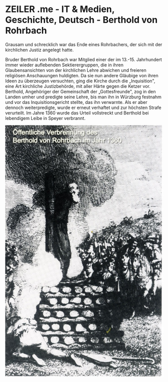 # ZEILER .me - IT & Medien, Geschichte, Deutsch - Berthold von Rohrbach

Grausam und schrecklich war das Ende eines Rohrbachers, der sich mit der kirchlichen Justiz angelegt hatte.

Bruder Berthold von Rohr­bach war Mitglied ei­ner der im 13.-15. Jahrhundert immer wieder auflebenden Sektierergruppen, die in ihren Glaubensansichten von der kirchlichen Lehre abwichen und freieren religiösen Anschauungen huldigten. Da sie nun andere Gläubige von ihren Ideen zu überzeu­gen versuchten, ging die Kirche durch die „Inquisition", eine Art kirchliche Justizbe­hörde, mit aller Härte gegen die Ketzer vor. Berthold, Angehöriger der Gemeinschaft der „Gottesfreunde", zog in den Landen umher und predigte seine Lehre, bis man ihn in Würzburg festnahm und vor das Inquisi­tionsgericht stellte, das ihn verwarnte. Als er aber dennoch weiterpredigte, wurde er er­neut verhaftet und zur höchsten Strafe verur­teilt. Im Jahre 1360 wurde das Urteil voll­streckt und Berthold bei lebendigem Leibe in Speyer verbrannt.

![](berthold-von-rohrbach-1.jpg)